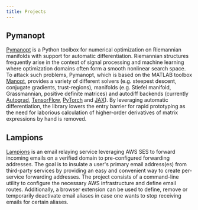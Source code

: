 ```yaml
---
title: Projects
---
```


## Pymanopt

[Pymanopt](https://www.pymanopt.org) is a Python toolbox for numerical
optimization on Riemannian manifolds with support for automatic
differentiation.
Riemannian structures frequently arise in the context of signal processing and
machine learning where optimization domains often form a smooth nonlinear
search space.
To attack such problems, Pymanopt, which is based on the MATLAB toolbox
[Manopt](https://www.manopt.org/), provides a variety of different solvers
(e.g. steepest descent, conjugate gradients, trust-regions), manifolds (e.g.
Stiefel manifold, Grassmannian, positive definite matrices) and
autodiff backends (currently [Autograd](https://github.com/HIPS/autograd),
[TensorFlow](https://www.tensorflow.org/), [PyTorch](https://pytorch.org/) and
[JAX](https://jax.readthedocs.io/en/latest/)).
By leveraging automatic differentiation, the library lowers the entry barrier
for rapid prototyping as the need for laborious calculation of higher-order
derivatives of matrix expressions by hand is removed.

## Lampions

[Lampions](https://github.com/lampions) is an email relaying service leveraging
AWS SES to forward incoming emails on a verified domain to pre-configured
forwarding addresses.
The goal is to insulate a user's primary email address(es) from third-party
services by providing an easy and convenient way to create per-service
forwarding addresses.
The project consists of a command-line utility to configure the necessary AWS
infrastructure and define email routes.
Additionally, a browser extension can be used to define, remove or temporarily
deactivate email aliases in case one wants to stop receiving emails for certain
aliases.
